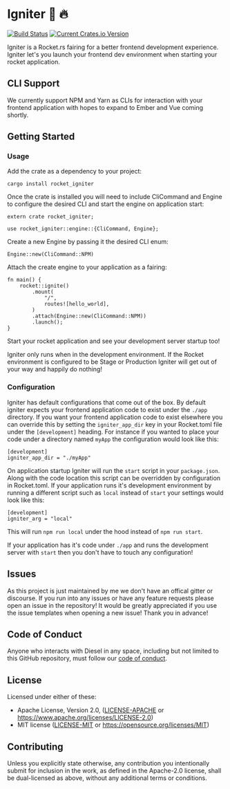 # Igniter 💨 🔥

[![Build Status](https://travis-ci.com/mstallmo/rocket_igniter.svg?branch=master)](https://travis-ci.com/mstallmo/rocket_igniter)
[![Current Crates.io Version](https://img.shields.io/crates/v/rocket_igniter.svg)](https://crates.io/crates/rocket_igniter)

Igniter is a Rocket.rs fairing for a better frontend development experience. Igniter let's you launch your frontend dev environment when starting your rocket application.

## CLI Support
We currently support NPM and Yarn as CLIs for interaction with your frontend application with hopes to expand to Ember and Vue coming shortly.

## Getting Started

### Usage

Add the crate as a dependency to your project:

```
cargo install rocket_igniter
```

Once the crate is installed you will need to include CliCommand and Engine to configure the desired CLI and start the engine on application start:
```
extern crate rocket_igniter;

use rocket_igniter::engine::{CliCommand, Engine};
```

Create a new Engine by passing it the desired CLI enum:
```
Engine::new(CliCommand::NPM)
```
Attach the create engine to your application as a fairing:
```
fn main() {
    rocket::ignite()
        .mount(
            "/",
            routes![hello_world],
        )
        .attach(Engine::new(CliCommand::NPM))
        .launch();
}
```
Start your rocket application and see your development server startup too!

Igniter only runs when in the development environment. If the Rocket environment is configured to be Stage or Production Igniter will get out of your way and happily do nothing!


### Configuration

Igniter has default configurations that come out of the box. By default igniter expects your frontend application code to exist under the `./app` directory. If you want your frontend application code to exist elsewhere you can override this by setting the `igniter_app_dir` key in your Rocket.toml file under the `[development]` heading. For instance if you wanted to place your code under a directory named `myApp` the configuration would look like this: 
```
[development]
igniter_app_dir = "./myApp"
```

On application startup Igniter will run the `start` script in your `package.json`. Along with the code location this script can be overridden by configuration in Rocket.toml. If your application runs it's development environment by running a different script such as `local` instead of `start` your settings would look like this:
```
[development]
igniter_arg = "local"
```
This will run `npm run local` under the hood instead of `npm run start`.

If your application has it's code under `./app` and runs the development server with `start` then you don't have to touch any configuration!

## Issues
As this project is just maintained by me we don't have an offical gitter or discourse. If you run into any issues or have any feature requests please open an issue in the repository! It would be greatly appreciated if you use the issue templates when opening a new issue! Thank you in advance!

## Code of Conduct
Anyone who interacts with Diesel in any space, including but not limited to
this GitHub repository, must follow our [code of conduct](https://github.com/mstallmo/rocket_igniter/blob/master/CODE_OF_CONDUCT.md).


## License
Licensed under either of these:

 * Apache License, Version 2.0, ([LICENSE-APACHE](LICENSE-APACHE) or
   https://www.apache.org/licenses/LICENSE-2.0)
 * MIT license ([LICENSE-MIT](LICENSE-MIT) or
   https://opensource.org/licenses/MIT)

## Contributing
Unless you explicitly state otherwise, any contribution you intentionally submit
for inclusion in the work, as defined in the Apache-2.0 license, shall be
dual-licensed as above, without any additional terms or conditions.

